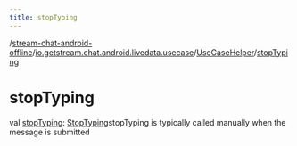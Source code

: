```yaml
---
title: stopTyping
---
```

/[stream-chat-android-offline](../../index.md)/[io.getstream.chat.android.livedata.usecase](../index.md)/[UseCaseHelper](index.md)/[stopTyping](stopTyping.md)  
  
  
  
# stopTyping  
val [stopTyping](stopTyping.md): [StopTyping](../StopTyping/index.md)stopTyping is typically called manually when the message is submitted
